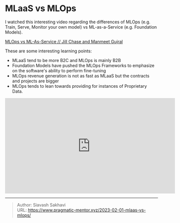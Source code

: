# MLaaS vs MLOps


I watched this interesting video regarding the differences of MLOps (e.g. Train, Serve, Monitor your own model) vs ML-as-a-Service (e.g. Foundation Models).

[MLOps vs ML-As-Service // Jill Chase and Manmeet Gujral](https://www.youtube.com/watch?v=AK1jWpLm2Ao)

These are some interesting learning points:

- MLaaS tend to be more B2C and MLOps is mainly B2B
- Foundation Models have pushed the MLOps Frameworks to emphasize on the software's ability to perform fine-tuning
- MLOps revenue generation is not as fast as MLaaS but the contracts and projects are bigger
- MLOps tends to lean towards providing for instances of Proprietary Data.

<iframe width="560" height="315" src="https://www.youtube.com/embed/AK1jWpLm2Ao" title="YouTube video player" frameborder="0" allow="accelerometer; autoplay; clipboard-write; encrypted-media; gyroscope; picture-in-picture; web-share" allowfullscreen></iframe>

<!--more-->


---

> Author: Siavash Sakhavi  
> URL: https://www.pragmatic-mentor.xyz/2023-02-01-mlaas-vs-mlops/  

